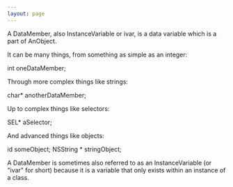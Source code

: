 ```yaml
---
layout: page
---
```




A DataMember, also InstanceVariable or ivar, is a data variable which is a part of AnObject. 

It can be many things, from something as simple as an integer:

    
int oneDataMember;


Through more complex things like strings:

    
char* anotherDataMember;


Up to complex things like selectors:

    
SEL* aSelector;


And advanced things like objects:

    
id someObject;
NSString * stringObject;


A DataMember is sometimes also referred to as an InstanceVariable (or "ivar" for short) because it is a variable that only exists within an instance of a class.
